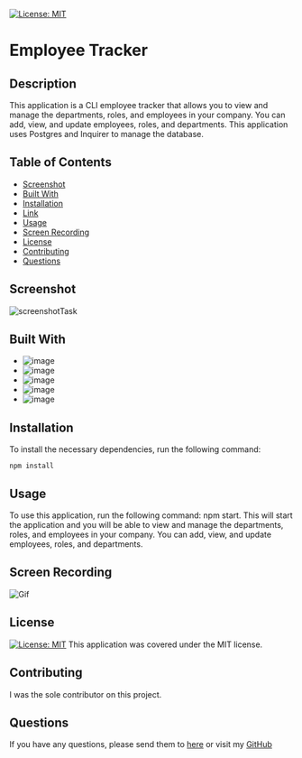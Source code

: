 [![License: MIT](https://img.shields.io/badge/License-MIT-yellow.svg)](https://opensource.org/licenses/MIT)

# Employee Tracker

## Description

This application is a CLI employee tracker that allows you to view and manage the departments, roles, and employees in your company. You can add, view, and update employees, roles, and departments. This application uses Postgres and Inquirer to manage the database.

## Table of Contents

- [Screenshot](#screenshot)
- [Built With](#built-with)
- [Installation](#installation)
- [Link](#link)
- [Usage](#usage)
- [Screen Recording](#screen-recording)
- [License](#license)
- [Contributing](#contributing)
- [Questions](#questions)

## Screenshot

  ![screenshotTask](./assets/images/Screenshot%202024-05-23%20at%201.58.03 PM.png)

## Built With
- ![image](https://img.shields.io/badge/JavaScript-F7DF1E?style=for-the-badge&logo=javascript&logoColor=black)
- ![image](https://img.shields.io/badge/Express%20js-000000?style=for-the-badge&logo=express&logoColor=white)
- ![image](https://img.shields.io/badge/Node%20js-339933?style=for-the-badge&logo=nodedotjs&logoColor=white)
- ![image](https://img.shields.io/badge/Inquirer-000000?style=for-the-badge&logo=inquirer&logoColor=white)
- ![image](https://img.shields.io/badge/Postgres-4169E1?style=for-the-badge&logo=postgresql&logoColor=white)

## Installation

To install the necessary dependencies, run the following command:

`npm install`

## Usage

To use this application, run the following command: npm start. This will start the application and you will be able to view and manage the departments, roles, and employees in your company. You can add, view, and update employees, roles, and departments.


## Screen Recording

![Gif](./assets/images/CPT2405151941-1108x501.gif)

## License

[![License: MIT](https://img.shields.io/badge/License-MIT-yellow.svg)](https://opensource.org/licenses/MIT)
This application was covered under the MIT license.

## Contributing

I was the sole contributor on this project.

## Questions

If you have any questions, please send them to [here](mailto:clarissamobley@me.com)
or visit my [GitHub](https://github.com/ClarissaMobley)
